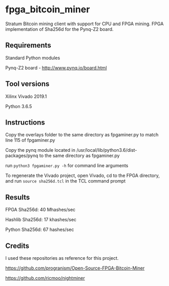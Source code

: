 # fpga_bitcoin_miner
Stratum Bitcoin mining client with support for CPU and FPGA mining.  FPGA implementation of Sha256d for the Pynq-Z2 board.
## Requirements
Standard Python modules

Pynq-Z2 board - http://www.pynq.io/board.html
## Tool versions
Xilinx Vivado 2019.1

Python 3.6.5
## Instructions
Copy the overlays folder to the same directory as fpgaminer.py to match line 115 of fpgaminer.py

Copy the pynq module located in /usr/local/lib/python3.6/dist-packages/pynq to the same directory as fpgaminer.py

run `python3 fpgaminer.py -h` for command line arguments

To regenerate the Vivado project, open Vivado, cd to the FPGA directory, and run `source sha256d.tcl` in the TCL command prompt
## Results

FPGA Sha256d:     40 Mhashes/sec

Hashlib Sha256d:  17 khashes/sec

Python Sha256d:   67 hashes/sec
## Credits
I used these repositories as reference for this project.

https://github.com/progranism/Open-Source-FPGA-Bitcoin-Miner

https://github.com/ricmoo/nightminer

